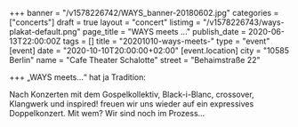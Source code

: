 +++
banner = "/v1578226742/WAYS_banner-20180602.jpg"
categories = ["concerts"]
draft = true
layout = "concert"
listimg = "/v1578226743/ways-plakat-default.png"
page_title = "WAYS meets ..."
publish_date = 2020-06-13T22:00:00Z
tags = []
title = "20201010-ways-meets-"
type = "event"
[event]
date = "2020-10-10T20:00:00+02:00"
[event.location]
city = "10585 Berlin"
name = "Cafe Theater Schalotte"
street = "Behaimstraße 22"

+++
„WAYS meets…“  hat ja Tradition: 

Nach Konzerten mit dem Gospelkollektiv, Black-i-Blanc, crossover, Klangwerk und inspired! freuen wir uns wieder auf ein expressives Doppelkonzert. Mit wem? Wir sind noch im Prozess…